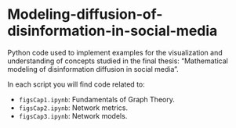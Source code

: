 # Modeling-diffusion-of-disinformation-in-social-media

Python code used to implement examples for the visualization and understanding of concepts studied in the final thesis: “Mathematical modeling of disinformation diffusion in social media”.

In each script you will find code related to:
* `figsCap1.ipynb`: Fundamentals of Graph Theory.
* `figsCap2.ipynb`: Network metrics.
* `figsCap3.ipynb`: Network models.

